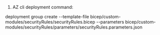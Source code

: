 1. AZ cli deployment command: 

deployment group create --template-file bicep/custom-modules/securityRules/securityRules.bicep --parameters bicep/custom-modules/securityRules/parameters/securityRules.parameters.json 